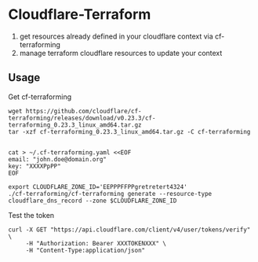 # Cloudflare-Terraform

1. get resources already defined in your cloudflare context via cf-terraforming
2. manage terraform cloudflare resources to update your context

## Usage


Get cf-terraforming
```
wget https://github.com/cloudflare/cf-terraforming/releases/download/v0.23.3/cf-terraforming_0.23.3_linux_amd64.tar.gz
tar -xzf cf-terraforming_0.23.3_linux_amd64.tar.gz -C cf-terraforming


cat > ~/.cf-terraforming.yaml <<EOF
email: "john.doe@domain.org"
key: "XXXXPpPP"
EOF

export CLOUDFLARE_ZONE_ID='EEPPPFFPPgretretert4324'
./cf-terraforming/cf-terraforming generate --resource-type cloudflare_dns_record --zone $CLOUDFLARE_ZONE_ID
```


Test the token

```
curl -X GET "https://api.cloudflare.com/client/v4/user/tokens/verify" \
     -H "Authorization: Bearer XXXTOKENXXX" \
     -H "Content-Type:application/json"
```
